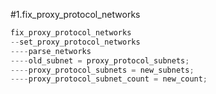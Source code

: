 #1.fix_proxy_protocol_networks

```cpp
fix_proxy_protocol_networks
--set_proxy_protocol_networks
----parse_networks
----old_subnet = proxy_protocol_subnets;
----proxy_protocol_subnets = new_subnets;
----proxy_protocol_subnet_count = new_count;
```